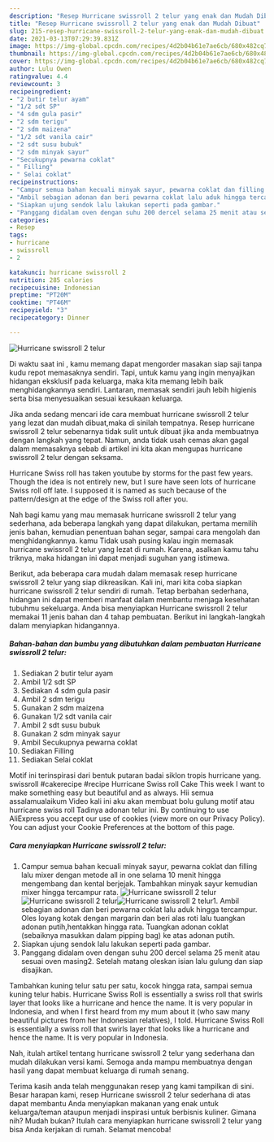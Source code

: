 ```yaml
---
description: "Resep Hurricane swissroll 2 telur yang enak dan Mudah Dibuat"
title: "Resep Hurricane swissroll 2 telur yang enak dan Mudah Dibuat"
slug: 215-resep-hurricane-swissroll-2-telur-yang-enak-dan-mudah-dibuat
date: 2021-03-13T07:29:39.831Z
image: https://img-global.cpcdn.com/recipes/4d2b04b61e7ae6cb/680x482cq70/hurricane-swissroll-2-telur-foto-resep-utama.jpg
thumbnail: https://img-global.cpcdn.com/recipes/4d2b04b61e7ae6cb/680x482cq70/hurricane-swissroll-2-telur-foto-resep-utama.jpg
cover: https://img-global.cpcdn.com/recipes/4d2b04b61e7ae6cb/680x482cq70/hurricane-swissroll-2-telur-foto-resep-utama.jpg
author: Lulu Owen
ratingvalue: 4.4
reviewcount: 3
recipeingredient:
- "2 butir telur ayam"
- "1/2 sdt SP"
- "4 sdm gula pasir"
- "2 sdm terigu"
- "2 sdm maizena"
- "1/2 sdt vanila cair"
- "2 sdt susu bubuk"
- "2 sdm minyak sayur"
- "Secukupnya pewarna coklat"
- " Filling"
- " Selai coklat"
recipeinstructions:
- "Campur semua bahan kecuali minyak sayur, pewarna coklat dan filling lalu mixer dengan metode all in one selama 10 menit hingga mengembang dan kental berjejak. Tambahkan minyak sayur kemudian mixer hingga tercampur rata."
- "Ambil sebagian adonan dan beri pewarna coklat lalu aduk hingga tercampur. Oles loyang kotak dengan margarin dan beri alas roti lalu tuangkan adonan putih,hentakkan hingga rata. Tuangkan adonan coklat (sebaiknya masukkan dalam pipping bag) ke atas adonan putih."
- "Siapkan ujung sendok lalu lakukan seperti pada gambar."
- "Panggang didalam oven dengan suhu 200 dercel selama 25 menit atau sesuai oven masing2. Setelah matang oleskan isian lalu gulung dan siap disajikan."
categories:
- Resep
tags:
- hurricane
- swissroll
- 2

katakunci: hurricane swissroll 2 
nutrition: 285 calories
recipecuisine: Indonesian
preptime: "PT20M"
cooktime: "PT46M"
recipeyield: "3"
recipecategory: Dinner

---
```



![Hurricane swissroll 2 telur](https://img-global.cpcdn.com/recipes/4d2b04b61e7ae6cb/680x482cq70/hurricane-swissroll-2-telur-foto-resep-utama.jpg)

Di waktu  saat ini , kamu memang dapat mengorder masakan siap saji tanpa kudu repot memasaknya sendiri. Tapi, untuk kamu yang ingin menyajikan hidangan eksklusif pada keluarga, maka kita memang lebih baik menghidangkannya sendiri. Lantaran, memasak sendiri jauh lebih higienis serta bisa menyesuaikan sesuai kesukaan keluarga.

Jika anda sedang mencari ide cara membuat hurricane swissroll 2 telur yang lezat dan mudah dibuat,maka di sinilah tempatnya. Resep hurricane swissroll 2 telur  sebenarnya tidak sulit untuk dibuat jika anda membuatnya dengan langkah yang tepat. Namun, anda tidak usah cemas akan gagal dalam memasaknya 
sebab di artikel ini kita akan mengupas hurricane swissroll 2 telur dengan seksama.  

Hurricane Swiss roll has taken youtube by storms for the past few years. Though the idea is not entirely new, but I sure have seen lots of hurricane Swiss roll off late. I supposed it is named as such because of the pattern/design at the edge of the Swiss roll after you.

Nah bagi kamu yang mau memasak hurricane swissroll 2 telur yang sederhana, ada beberapa langkah yang dapat dilakukan, pertama memilih jenis bahan, kemudian penentuan bahan segar, sampai cara mengolah dan menghidangkannya. kamu Tidak usah pusing kalau ingin memasak hurricane swissroll 2 telur yang lezat di rumah. Karena, asalkan kamu  tahu triknya, maka hidangan ini dapat menjadi suguhan yang istimewa.

Berikut, ada beberapa cara mudah dalam memasak resep hurricane swissroll 2 telur yang siap dikreasikan. Kali ini, mari kita coba siapkan hurricane swissroll 2 telur sendiri di rumah. Tetap berbahan sederhana, hidangan ini dapat memberi manfaat dalam membantu menjaga kesehatan tubuhmu sekeluarga. Anda bisa menyiapkan Hurricane swissroll 2 telur memakai 11 jenis bahan dan 4 tahap pembuatan. Berikut ini langkah-langkah dalam menyiapkan hidangannya.

<!--inarticleads1-->

##### Bahan-bahan dan bumbu yang dibutuhkan dalam pembuatan Hurricane swissroll 2 telur:

1. Sediakan 2 butir telur ayam
1. Ambil 1/2 sdt SP
1. Sediakan 4 sdm gula pasir
1. Ambil 2 sdm terigu
1. Gunakan 2 sdm maizena
1. Gunakan 1/2 sdt vanila cair
1. Ambil 2 sdt susu bubuk
1. Gunakan 2 sdm minyak sayur
1. Ambil Secukupnya pewarna coklat
1. Sediakan  Filling
1. Sediakan  Selai coklat


Motif ini terinspirasi dari bentuk putaran badai siklon tropis hurricane yang. swissroll #cakerecipe #recipe Hurricane Swiss roll Cake This week I want to make something easy but beautiful and as always. Hii semua assalamualaikum Video kali ini aku akan membuat bolu gulung motif atau hurricane swiss roll Tadinya adonan telur ini. By continuing to use AliExpress you accept our use of cookies (view more on our Privacy Policy). You can adjust your Cookie Preferences at the bottom of this page. 

<!--inarticleads2-->

##### Cara menyiapkan Hurricane swissroll 2 telur:

1. Campur semua bahan kecuali minyak sayur, pewarna coklat dan filling lalu mixer dengan metode all in one selama 10 menit hingga mengembang dan kental berjejak. Tambahkan minyak sayur kemudian mixer hingga tercampur rata.
<img src="https://img-global.cpcdn.com/steps/7b0f5a0749a6ad3b/160x128cq70/hurricane-swissroll-2-telur-langkah-memasak-1-foto.jpg" alt="Hurricane swissroll 2 telur"><img src="https://img-global.cpcdn.com/steps/530795ad4676808d/160x128cq70/hurricane-swissroll-2-telur-langkah-memasak-1-foto.jpg" alt="Hurricane swissroll 2 telur"><img src="https://img-global.cpcdn.com/steps/3c3ba0d9374abbb9/160x128cq70/hurricane-swissroll-2-telur-langkah-memasak-1-foto.jpg" alt="Hurricane swissroll 2 telur">1. Ambil sebagian adonan dan beri pewarna coklat lalu aduk hingga tercampur. Oles loyang kotak dengan margarin dan beri alas roti lalu tuangkan adonan putih,hentakkan hingga rata. Tuangkan adonan coklat (sebaiknya masukkan dalam pipping bag) ke atas adonan putih.
1. Siapkan ujung sendok lalu lakukan seperti pada gambar.
1. Panggang didalam oven dengan suhu 200 dercel selama 25 menit atau sesuai oven masing2. Setelah matang oleskan isian lalu gulung dan siap disajikan.


Tambahkan kuning telur satu per satu, kocok hingga rata, sampai semua kuning telur habis. Hurricane Swiss Roll is essentially a swiss roll that swirls layer that looks like a hurricane and hence the name. It is very popular in Indonesia, and when I first heard from my mum about it (who saw many beautiful pictures from her Indonesian relatives), I told. Hurricane Swiss Roll is essentially a swiss roll that swirls layer that looks like a hurricane and hence the name. It is very popular in Indonesia. 

Nah, itulah artikel tentang  hurricane swissroll 2 telur  yang sederhana dan mudah dilakukan versi kami. Semoga anda mampu membuatnya dengan hasil yang dapat membuat keluarga di rumah senang. 

Terima kasih anda telah menggunakan resep yang kami tampilkan di sini. Besar harapan kami, resep  Hurricane swissroll 2 telur sederhana di atas dapat membantu Anda menyiapkan makanan yang enak untuk keluarga/teman ataupun menjadi inspirasi untuk berbisnis kuliner. Gimana nih? Mudah bukan? Itulah cara menyiapkan hurricane swissroll 2 telur yang bisa Anda kerjakan di rumah. Selamat mencoba!

